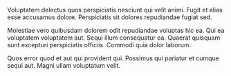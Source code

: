 Voluptatem delectus quos perspiciatis nesciunt qui velit animi. Fugit et alias esse accusamus dolore. Perspiciatis sit dolores repudiandae fugiat sed.
 Molestiae vero quibusdam dolorem odit repudiandae voluptas hic ea. Qui ea voluptatem voluptatem aut. Sequi illum consequatur ea. Quaerat quisquam sunt excepturi perspiciatis officiis. Commodi quia dolor laborum.
 Quos error quod et aut qui provident qui. Possimus qui pariatur et cumque sequi aut. Magni ullam voluptatum velit.